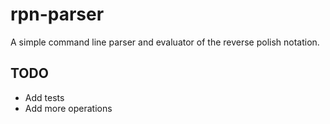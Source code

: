 # rpn-parser

A simple command line parser and evaluator of the reverse polish notation.

## TODO

* Add tests
* Add more operations
